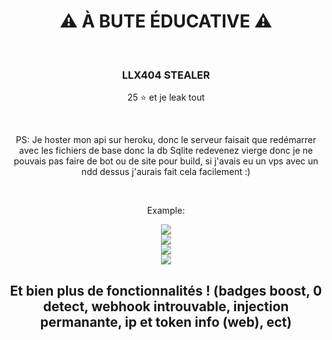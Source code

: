 <div align="center">
  <h1>⚠ À BUTE ÉDUCATIVE ⚠</h1><BR>
  <h3>LLX404 STEALER</h3>
  <p>25 ⭐ et je leak tout<p><br>
  <p>PS: Je hoster mon api sur heroku, donc le serveur faisait que redémarrer avec les fichiers de base donc la db Sqlite redevenez vierge donc je ne pouvais pas faire de bot ou de site pour build, si j'avais eu un vps avec un ndd dessus j'aurais fait cela facilement :)</p>
  <br>
  <p>Example:</p>
  <img src="https://cdn.discordapp.com/attachments/284707525620662272/1009432281548587069/unknown.png">
<br>
<img src="https://cdn.discordapp.com/attachments/284707525620662272/1009431487814320189/unknown.png">
<br>
<img src="https://cdn.discordapp.com/attachments/284707525620662272/1009431643964055642/unknown.png">
<br>
<img src="https://cdn.discordapp.com/attachments/284707525620662272/1009431853159157822/unknown.png">
<br>
<h2>Et bien plus de fonctionnalités ! (badges boost, 0 detect, webhook introuvable, injection permanante, ip et token info (web), ect)</h2>
</div>
